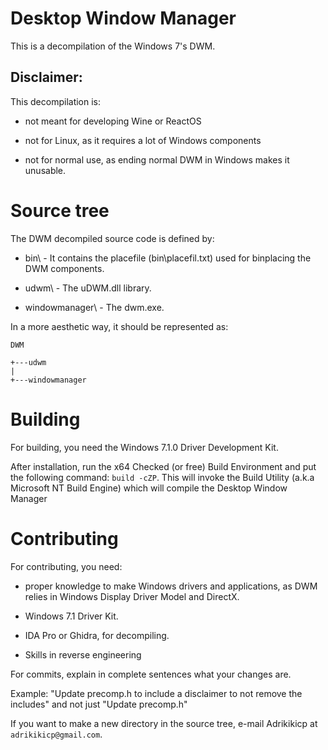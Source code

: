 # Desktop Window Manager
This is a decompilation of the Windows 7's DWM.

## Disclaimer:
This decompilation is:

- not meant for developing Wine or ReactOS

- not for Linux, as it requires a lot of Windows components

- not for normal use, as ending normal DWM in Windows makes it unusable.



# Source tree

The DWM decompiled source code is defined by:

- bin\ - It contains the placefile (bin\placefil.txt) used for binplacing the DWM components.

- udwm\ - The uDWM.dll library.

- windowmanager\ - The dwm.exe.

In a more aesthetic way, it should be represented as:

```
DWM

+---udwm
|
+---windowmanager
```

# Building
For building, you need the Windows 7.1.0 Driver Development Kit.

After installation, run the x64 Checked (or free) Build Environment and put the following command: `build -cZP`. This will invoke the Build Utility (a.k.a Microsoft NT Build Engine) which will compile the Desktop Window Manager

# Contributing
For contributing, you need:

- proper knowledge to make Windows drivers and applications, as DWM relies in Windows Display Driver Model and DirectX.

- Windows 7.1 Driver Kit.

- IDA Pro or Ghidra, for decompiling.

- Skills in reverse engineering

For commits, explain in complete sentences what your changes are.

Example: "Update precomp.h to include a disclaimer to not remove the includes" and not just "Update precomp.h"

If you want to make a new directory in the source tree, e-mail Adrikikicp at `adrikikicp@gmail.com`.

